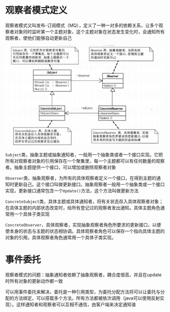 # 观察者模式定义

观察者模式又叫发布-订阅模式（MQ），定义了一种一对多的依赖关系，让多个观察者对象同时监听某一个主题对象，这个主题对象在状态发生变化时，会通知所有观察者，使他们能够自动更新自己

![img](https://github.com/andochiwa/Design-Pattern/blob/master/Visitor-Pattern/img.png)

`Subject`类，抽象主题或抽象通知者，一般用一个抽象类或者一个接口实现。它把所有对观察者对象的引用保存在一个聚集里，每一个主题都可以有任何数量的观察者。抽象主题提供一个接口，可以增加或删除观察者对象

`Observer`类，抽象观察者，为所有的具体观察者定义一个接口，在得到主题的通知时更新自己。这个接口叫做更新接口。抽象观察者一般用一个抽象类或一个接口实现，更新接口通常包含一个`Update()`方法，这个方法叫做更新方法

`ConcreteSubject`类，具体主题或具体通知者，将有关状态存入具体观察者对象；在具体主题的内部状态改变时，给所有登记过的观察者发出通知。具体主题角色通常用一个具体子类实现

`ConcreteObserver`，具体观察者，实现抽象观察者角色所要求的更新接口，以便使本身的状态与主题的状态相协调。具体观察者角色可以保存一个指向具体主题的对象的引用。具体观察者角色通常用一个具体子类实现。



# 事件委托

观察者模式的问题：抽象通知者依赖了抽象观察者，耦合度很高，并且在update时所有对象的更新动作都一致

可以用事件委托来解决，委托是一种引用类型，为委托分配方法将可以让委托与分配的方法绑定，可以搭载多个方法，所有方法都被依次调用（java可以使用反射实现）。这样通知者和观察者可以互相不通信，由客户端来决定通知谁

